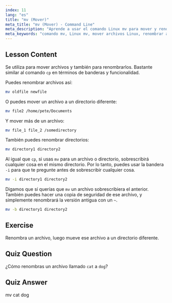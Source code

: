 ```yaml
---
index: 11
lang: "es"
title: "mv (Mover)"
meta_title: "mv (Mover) - Command Line"
meta_description: "Aprende a usar el comando Linux mv para mover y renombrar archivos/directorios. Comprende sus opciones y evita sobrescrituras. ¡Comienza tu viaje en Linux!"
meta_keywords: "comando mv, Linux mv, mover archivos Linux, renombrar archivos Linux, tutorial Linux, principiante, guía Linux"
---
```


## Lesson Content

Se utiliza para mover archivos y también para renombrarlos. Bastante similar al comando `cp` en términos de banderas y funcionalidad.

Puedes renombrar archivos así:

```bash
mv oldfile newfile
```

O puedes mover un archivo a un directorio diferente:

```bash
mv file2 /home/pete/Documents
```

Y mover más de un archivo:

```bash
mv file_1 file_2 /somedirectory
```

También puedes renombrar directorios:

```bash
mv directory1 directory2
```

Al igual que `cp`, si usas `mv` para un archivo o directorio, sobrescribirá cualquier cosa en el mismo directorio. Por lo tanto, puedes usar la bandera `-i` para que te pregunte antes de sobrescribir cualquier cosa.

```bash
mv -i directory1 directory2
```

Digamos que sí querías que `mv` un archivo sobrescribiera el anterior. También puedes hacer una copia de seguridad de ese archivo, y simplemente renombrará la versión antigua con un `~`.

```bash
mv -b directory1 directory2
```

## Exercise

Renombra un archivo, luego mueve ese archivo a un directorio diferente.

## Quiz Question

¿Cómo renombras un archivo llamado `cat` a `dog`?

## Quiz Answer

mv cat dog

